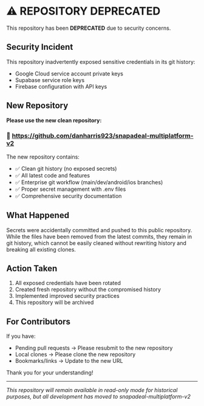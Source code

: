 # ⚠️ REPOSITORY DEPRECATED

This repository has been **DEPRECATED** due to security concerns.

## Security Incident

This repository inadvertently exposed sensitive credentials in its git history:
- Google Cloud service account private keys
- Supabase service role keys
- Firebase configuration with API keys

## New Repository

**Please use the new clean repository:**

### 🔗 https://github.com/danharris923/snapadeal-multiplatform-v2

The new repository contains:
- ✅ Clean git history (no exposed secrets)
- ✅ All latest code and features
- ✅ Enterprise git workflow (main/dev/android/ios branches)
- ✅ Proper secret management with .env files
- ✅ Comprehensive security documentation

## What Happened

Secrets were accidentally committed and pushed to this public repository. While the files have been removed from the latest commits, they remain in git history, which cannot be easily cleaned without rewriting history and breaking all existing clones.

## Action Taken

1. All exposed credentials have been rotated
2. Created fresh repository without the compromised history
3. Implemented improved security practices
4. This repository will be archived

## For Contributors

If you have:
- Pending pull requests → Please resubmit to the new repository
- Local clones → Please clone the new repository
- Bookmarks/links → Update to the new URL

Thank you for your understanding!

---
*This repository will remain available in read-only mode for historical purposes, but all development has moved to snapadeal-multiplatform-v2*
